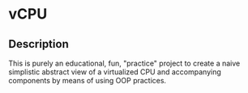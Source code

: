 # vCPU
## Description
This is purely an educational, fun, "practice" project to create a naive simplistic abstract view of a virtualized CPU and accompanying components by means of using OOP practices.
